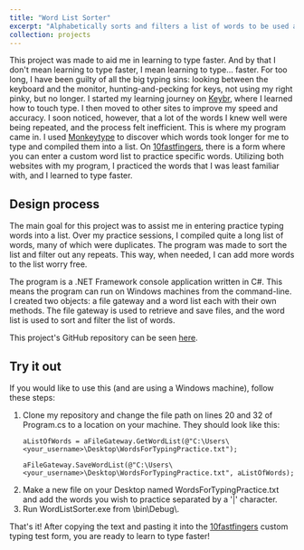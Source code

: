 ```yaml
---
title: "Word List Sorter"
excerpt: "Alphabetically sorts and filters a list of words to be used as input to a learn-to-type website"
collection: projects
---
```

This project was made to aid me in learning to type faster. And by that I don't mean learning to type faster, I mean learning to type... faster. For too long, I have been guilty of all the big typing sins: looking between the keyboard and the monitor, hunting-and-pecking for keys, not using my right pinky, but no longer. I started my learning journey on <a href="https://www.keybr.com/">Keybr</a>, where I learned how to touch type. I then moved to other sites to improve my speed and accuracy. I soon noticed, however, that a lot of the words I knew well were being repeated, and the process felt inefficient. This is where my program came in. I used <a href="https://monkeytype.com/">Monkeytype</a> to discover which words took longer for me to type and compiled them into a list. On <a href="https://10fastfingers.com/">10fastfingers</a>, there is a form where you can enter a custom word list to practice specific words. Utilizing both websites with my program, I practiced the words that I was least familiar with, and I learned to type faster.

Design process
-----
The main goal for this project was to assist me in entering practice typing words into a list. Over my practice sessions, I compiled quite a long list of words, many of which were duplicates. The program was made to sort the list and filter out any repeats. This way, when needed, I can add more words to the list worry free.

The program is a .NET Framework console application written in C#. This means the program can run on Windows machines from the command-line. I created two objects: a file gateway and a word list each with their own methods. The file gateway is used to retrieve and save files, and the word list is used to sort and filter the list of words.

This project's GitHub repository can be seen <a href="https://github.com/noahcoleman42/WordListSorter">here</a>.

Try it out
-----
If you would like to use this (and are using a Windows machine), follow these steps:

1. Clone my repository and change the file path on lines 20 and 32 of Program.cs to a location on your machine. They should look like this:
    ```
    aListOfWords = aFileGateway.GetWordList(@"C:\Users\<your_username>\Desktop\WordsForTypingPractice.txt");
    ```
    ```
    aFileGateway.SaveWordList(@"C:\Users\<your_username>\Desktop\WordsForTypingPractice.txt", aListOfWords);
    ```
2. Make a new file on your Desktop named WordsForTypingPractice.txt and add the words you wish to practice separated by a '\|' character.
3. Run WordListSorter.exe from \\bin\\Debug\\.

That's it! After copying the text and pasting it into the <a href="https://10fastfingers.com/">10fastfingers</a> custom typing test form, you are ready to learn to type faster!
